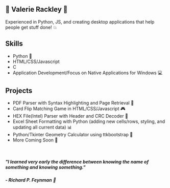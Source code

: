 ## :purple_heart: Valerie Rackley :purple_heart:
Experienced in Python, JS, and creating desktop applications that help people get stuff done! :boom:

## Skills
- Python :snake:
- HTML/CSS/Javascript
- C
- Application Development/Focus on Native Applications for Windows :computer: 
## Projects
- PDF Parser with Syntax Highlighting and Page Retrieval :page_with_curl:
- Card Flip Matching Game in HTML/CSS/Javascript :video_game:
- HEX File(Intel) Parser with Header and CRC Decoder :page_facing_up:
- Excel Sheet Formatting with Python (adding new cells/rows, styling, and updating all current data) :bar_chart:
- Python/Tkinter Geometry Calculator using ttkbootstrap :triangular_ruler:
- More Coming Soon :blue_heart:
<br>


##### *"I learned very early the difference between knowing the name of something and knowing something."*
######                                                                          **- Richard P. Feynman** :older_man:
<br>

